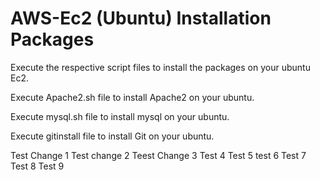 # AWS-Ec2 (Ubuntu) Installation Packages
Execute the respective script files to install the packages on your ubuntu Ec2.



Execute Apache2.sh file to install Apache2 on your ubuntu.


Execute mysql.sh file to install mysql on your ubuntu.


Execute gitinstall file to install Git on your ubuntu.


Test Change 1
Test change 2
Teest Change 3
Test 4
Test 5
test 6
Test 7
Test 8
Test 9
